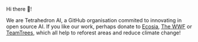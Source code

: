 Hi there 👋!

We are Tetrahedron AI, a GitHub organisation commited to innovating in open source AI. If you like our work, perhaps donate to [Ecosia](https://ecosia.org), [The WWF](https://wwf.org/) or [TeamTrees](https://teamtrees.org/), which all help to reforest areas and reduce climate change!
